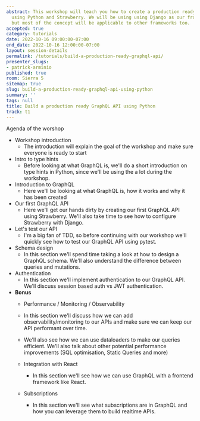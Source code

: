```yaml
---
abstract: This workshop will teach you how to create a production ready GraphQL API
  using Python and Strawberry. We will be using using Django as our framework of choice,
  but most of the concept will be applicable to other frameworks too.
accepted: true
category: tutorials
date: 2022-10-16 09:00:00-07:00
end_date: 2022-10-16 12:00:00-07:00
layout: session-details
permalink: /tutorials/build-a-production-ready-graphql-api/
presenter_slugs:
- patrick-arminio
published: true
room: Sierra 5
sitemap: true
slug: build-a-production-ready-graphql-api-using-python
summary: ''
tags: null
title: Build a production ready GraphQL API using Python
track: t1
---
```


Agenda of the worshop

- Workshop introduction
	- The introduction will explain the goal of the workshop and make sure everyone is ready to start
- Intro to type hints
	- Before looking at what GraphQL is, we'll do a short introduction on type hints in Python, since we'll be using the a lot during the workshop.
- Introduction to GraphQL
	- Here we'll be looking at what GraphQL is, how it works and why it has been created
- Our first GraphQL API
	- Here we'll get our hands dirty by creating our first GraphQL API using Strawberry. We'll also take time to see how to configure Strawberry with Django.
- Let's test our API
	- I'm a big fan of TDD, so before continuing with our workshop we'll quickly see how to test our GraphQL API using pytest.
- Schema design
	- In this section we'll spend time taking a look at how to design a GraphQL schema. We'll also understand the difference between queries and mutations.
- Authentication
	- In this section we'll implement authentication to our GraphQL API. We'll discuss session based auth vs JWT authentication.
- **Bonus**
   - Performance / Monitoring / Observability
	- In this section we'll discuss how we can add observability/monitoring to our APIs and make sure we can keep our API performant over time.
	- We'll also see how we can use dataloaders to make our queries efficient. We'll also talk about other potential performance improvements (SQL optimisation, Static Queries and more)

	- Integration with React
		- In this section we'll see how we can use GraphQL with a frontend framework like React.
	- Subscriptions
		- In this section we'll see what subscriptions are in GraphQL and how you can leverage them to build realtime APIs.
